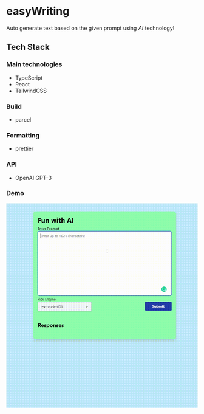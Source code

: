 # easyWriting

Auto generate text based on the given prompt using _AI_ technology!

## Tech Stack

### Main technologies

- TypeScript
- React
- TailwindCSS

### Build

- parcel

### Formatting

- prettier

### API

- OpenAI GPT-3

### Demo

![](easyWriting.demo.gif)
